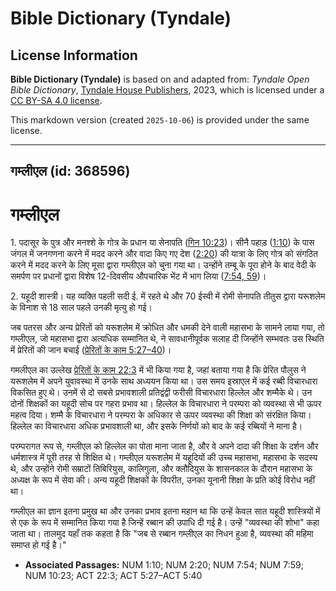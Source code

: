 # Bible Dictionary (Tyndale)

## License Information

**Bible Dictionary (Tyndale)** is based on and adapted from: _Tyndale Open Bible Dictionary_, [Tyndale House Publishers](https://tyndaleopenresources.com/), 2023, which is licensed under a [CC BY-SA 4.0 license](https://creativecommons.org/licenses/by-sa/4.0/legalcode.en).

This markdown version (created `2025-10-06`) is provided under the same license.



--------------------------------

## गम्लीएल (id: 368596)

गम्लीएल
=======

1\. पदासूर के पुत्र और मनश्शे के गोत्र के प्रधान या सेनापति ([गिन 10:23](https://ref.ly/Num10:23))। सीनै पहाड़ ([1:10](https://ref.ly/Num1:10)) के पास जंगल में जनगणना करने में मदद करने और वादा किए गए देश ([2:20](https://ref.ly/Num2:20)) की यात्रा के लिए गोत्र को संगठित करने में मदद करने के लिए मूसा द्वारा गम्लीएल को चुना गया था। उन्होंने तम्बू के पूरा होने के बाद वेदी के समर्पण पर प्रधानों द्वारा विशेष 12\-दिवसीय औपचारिक भेंट में भाग लिया ([7:54, 59](https://ref.ly/Num7:54,Num7:59))।

2\. यहूदी शास्त्री। यह व्यक्ति पहली सदी ई. में रहते थे और 70 ईस्वी में रोमी सेनापति तीतुस द्वारा यरूशलेम के विनाश से 18 साल पहले उनकी मृत्यु हो गई। 

जब पतरस और अन्य प्रेरितों को यरूशलेम में क्रोधित और धमकी देने वाली महासभा के सामने लाया गया, तो गम्लीएल, जो महासभा द्वारा अत्यधिक सम्मानित थे, ने सावधानीपूर्वक सलाह दी जिन्होंने सम्भवतः उस स्थिति में प्रेरितों की जान बचाई ([प्रेरितों के काम 5:27–40](https://ref.ly/Acts5:27-Acts5:40))।

गमलीएल का उल्लेख [प्रेरितों के काम 22:3](https://ref.ly/Acts22:3) में भी किया गया है, जहां बताया गया है कि प्रेरित पौलुस ने यरूशलेम में अपने युवावस्था में उनके साथ अध्ययन किया था। उस समय इस्राएल में कई रब्बी विचारधारा विकसित हुए थे। उनमें से दो सबसे प्रभावशाली प्रतिद्वंद्वी फरीसी विचारधारा हिल्लेल और शम्मैके थे। उन दोनों शिक्षकों का यहूदी सोच पर गहरा प्रभाव था। हिल्लेल के विचारधारा ने परम्परा को व्यवस्था से भी ऊपर महत्व दिया। शम्मै के विचारधारा ने परम्परा के अधिकार से ऊपर व्यवस्था की शिक्षा को संरक्षित किया। हिल्लेल का विचारधारा अधिक प्रभावशाली था, और इसके निर्णयों को बाद के कई रब्बियों ने माना है।

परम्परागत रूप से, गम्लीएल को हिल्लेल का पोता माना जाता है, और वे अपने दादा की शिक्षा के दर्शन और धर्मशास्त्र में पूरी तरह से शिक्षित थे। गम्लीएल यरूशलेम में यहूदियों की उच्च महासभा, महासभा के सदस्य थे, और उन्होंने रोमी सम्राटों तिबिरियुस, कालिगुला, और क्लौदियुस के शासनकाल के दौरान महासभा के अध्यक्ष के रूप में सेवा की। अन्य यहूदी शिक्षकों के विपरीत, उनका यूनानी शिक्षा के प्रति कोई विरोध नहीं था।

गम्लीएल का ज्ञान इतना प्रमुख था और उनका प्रभाव इतना महान था कि उन्हें केवल सात यहूदी शास्त्रियों में से एक के रूप में सम्मानित किया गया है जिन्हें रब्बान की उपाधि दी गई है। उन्हें "व्यवस्था की शोभा" कहा जाता था। तालमुद यहाँ तक कहता है कि "जब से रब्बान गम्लीएल का निधन हुआ है, व्यवस्था की महिमा समाप्त हो गई है।"

* **Associated Passages:** NUM 1:10; NUM 2:20; NUM 7:54; NUM 7:59; NUM 10:23; ACT 22:3; ACT 5:27–ACT 5:40


